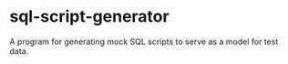 # sql-script-generator
A program for generating mock SQL scripts to serve as a model for test data.
